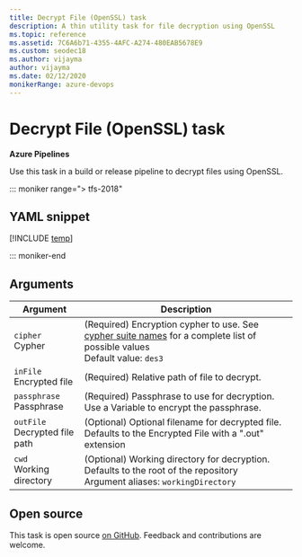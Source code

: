 ```yaml
---
title: Decrypt File (OpenSSL) task
description: A thin utility task for file decryption using OpenSSL
ms.topic: reference
ms.assetid: 7C6A6b71-4355-4AFC-A274-480EAB5678E9
ms.custom: seodec18
ms.author: vijayma
author: vijayma
ms.date: 02/12/2020
monikerRange: azure-devops
---
```


# Decrypt File (OpenSSL) task

**Azure Pipelines**

Use this task in a build or release pipeline to decrypt files using OpenSSL.

::: moniker range="> tfs-2018"

## YAML snippet

[!INCLUDE [temp](../includes/yaml/DecryptFileV1.md)]

::: moniker-end

## Arguments

|Argument|Description|
|--- |--- |
|`cipher`<br/>Cypher|(Required) Encryption cypher to use. See [cypher suite names](https://go.microsoft.com/fwlink/?LinkID=627129) for a complete list of possible values <br/>Default value: `des3`|
|`inFile`<br/>Encrypted file|(Required) Relative path of file to decrypt.|
|`passphrase`<br/>Passphrase|(Required) Passphrase to use for decryption. Use a Variable to encrypt the passphrase.|
|`outFile`<br/>Decrypted file path|(Optional) Optional filename for decrypted file. Defaults to the Encrypted File with a ".out" extension|
|`cwd`<br/>Working directory|(Optional) Working directory for decryption. Defaults to the root of the repository <br/>Argument aliases: `workingDirectory`|

## Open source

This task is open source [on GitHub](https://github.com/Microsoft/azure-pipelines-tasks). Feedback and contributions are welcome.
